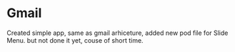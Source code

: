 # Gmail
Created simple app, same as gmail arhiceture, added new pod file for Slide Menu. but not done it yet, couse of short time. 
